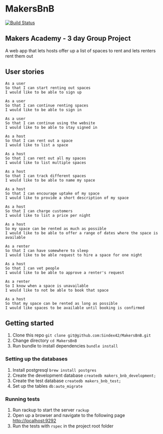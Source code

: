 # MakersBnB

[![Build Status](https://travis-ci.org/Sindex42/MakersBnB.svg?branch=master)](https://travis-ci.org/Sindex42/MakersBnB)

## Makers Academy - 3 day Group Project

A web app that lets hosts offer up a list of spaces to rent and lets renters rent them out


## User stories

```
As a user 
So that I can start renting out spaces
I would like to be able to sign up

As a user 
So that I can continue renting spaces
I would like to be able to sign in 

As a user 
So that I can continue using the website
I would like to be able to stay signed in

As a host
So that I can rent out a space
I would like to list a space

As a host
So that I can rent out all my spaces
I would like to list multiple spaces

As a host
So that I can track different spaces
I would like to be able to name my space

As a host
So that I can encourage uptake of my space
I would like to provide a short description of my space

As a host
So that I can charge customers 
I would like to list a price per night

As a host 
So my space can be rented as much as possible
I would like to be able to offer a range of dates where the space is available

As a renter
So that I can have somewhere to sleep
I would like to be able request to hire a space for one night

As a host
So that I can vet people 
I would like to be able to approve a renter's request

As a renter
So I know when a space is unavailable
I would like to not be able to book that space

As a host 
So that my space can be rented as long as possible
I would like spaces to be available until booking is confirmed
```

## Getting started

1. Clone this repo `git clone git@github.com:Sindex42/MakersBnB.git`
2. Change directory `cd MakersBnB`
3. Run bundle to install dependencies `bundle install`

### Setting up the databases

1. Install postgresql `brew install postgres`
2. Create the development database `createdb makers_bnb_development;`
3. Create the test database `createdb makers_bnb_test;`
4. Set up the tables `db:auto_migrate`

### Running tests

1. Run rackup to start the server `rackup`
2. Open up a browser and navigate to the following page [http://localhost:9292](http://localhost:9292)
3. Run the tests with `rspec` in the project root folder

